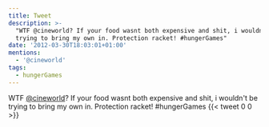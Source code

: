 ```yaml
---
title: Tweet
description: >-
  "WTF @cineworld? If your food wasnt both expensive and shit, i wouldn't be
  trying to bring my own in. Protection racket! #hungerGames"
date: '2012-03-30T18:03:01+01:00'
mentions:
  - '@cineworld'
tags:
  - hungerGames
---
```

WTF [@cineworld](https://twitter.com/@cineworld)? If your food wasnt both expensive and shit, i wouldn't be trying to bring my own in. Protection racket! #hungerGames
      {{< tweet 0 0 >}}
    
